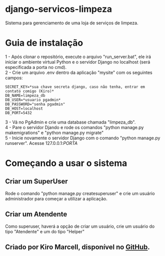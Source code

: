 # django-servicos-limpeza
Sistema para gerenciamento de uma loja de serviços de limpeza.

# Guia de instalação
1 - Após clonar o repositório, execute o arquivo "run_server.bat", ele irá iniciar o ambiente virtual Python e o servidor Django no localhost (será especificada a porta no cmd).  
2 - Crie um arquivo .env dentro da aplicação "mysite" com os seguintes campos:  

    SECRET_KEY=*sua chave secreta django, caso não tenha, entrar em contato comigo (Kiro)*
    DB_NAME=limpeza_db
    DB_USER=*usuario pgadmin*
    DB_PASSWORD="senha pgadmin"
    DB_HOST=localhost
    DB_PORT=5432

3 - Vá no PgAdmin e crie uma database chamada "limpeza_db".  
4 - Pare o servidor Djando e rode os comandos "python manage.py makemigrations" e "python manage.py migrate"  
5 - Inicie novamente o servidor Django com o comando "python manage.py runserver". Acesse 127.0.0.1:*PORTA*  

# Começando a usar o sistema

## Criar um SuperUser
Rode o comando "python manage.py createsuperuser" e crie um usuário administrador para começar a utilizar a aplicação.

## Criar um Atendente
Como superuser, haverá a opção de criar um usuário, crie um usuário do tipo "Atendente" e um do tipo "Helper"

## Criado por Kiro Marcell, disponível no [GitHub](https://github.com/kiro-ma).
